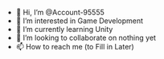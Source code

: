 - 👋 Hi, I’m @Account-95555
- 👀 I’m interested in Game Development
- 🌱 I’m currently learning Unity
- 💞️ I’m looking to collaborate on nothing yet
- 📫 How to reach me (to Fill in Later)

<!---
Account-95555/Account-95555 is a ✨ special ✨ repository because its `README.md` (this file) appears on your GitHub profile.
You can click the Preview link to take a look at your changes.
--->
